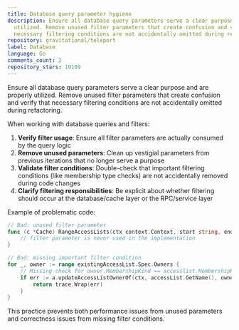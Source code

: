 ```yaml
---
title: Database query parameter hygiene
description: Ensure all database query parameters serve a clear purpose and are properly
  utilized. Remove unused filter parameters that create confusion and verify that
  necessary filtering conditions are not accidentally omitted during refactoring.
repository: gravitational/teleport
label: Database
language: Go
comments_count: 2
repository_stars: 19109
---
```


Ensure all database query parameters serve a clear purpose and are properly utilized. Remove unused filter parameters that create confusion and verify that necessary filtering conditions are not accidentally omitted during refactoring.

When working with database queries and filters:
1. **Verify filter usage**: Ensure all filter parameters are actually consumed by the query logic
2. **Remove unused parameters**: Clean up vestigial parameters from previous iterations that no longer serve a purpose
3. **Validate filter conditions**: Double-check that important filtering conditions (like membership type checks) are not accidentally removed during code changes
4. **Clarify filtering responsibilities**: Be explicit about whether filtering should occur at the database/cache layer or the RPC/service layer

Example of problematic code:
```go
// Bad: unused filter parameter
func (c *Cache) RangeAccessLists(ctx context.Context, start string, end string, filter *accesslistv1.AccessListsFilter, sort *types.SortBy) {
    // filter parameter is never used in the implementation
}

// Bad: missing important filter condition
for _, owner := range existingAccessList.Spec.Owners {
    // Missing check for owner.MembershipKind == accesslist.MembershipKindList
    if err := a.updateAccessListOwnerOf(ctx, accessList.GetName(), owner.Name, false); err != nil {
        return trace.Wrap(err)
    }
}
```

This practice prevents both performance issues from unused parameters and correctness issues from missing filter conditions.